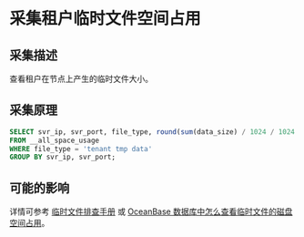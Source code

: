 # 采集租户临时文件空间占用

## 采集描述

查看租户在节点上产生的临时文件大小。

## 采集原理

```sql
SELECT svr_ip, svr_port, file_type, round(sum(data_size) / 1024 / 1024 / 1024, 3) AS size_gb
FROM __all_space_usage
WHERE file_type = 'tenant tmp data'
GROUP BY svr_ip, svr_port;
```

## 可能的影响

详情可参考 [临时文件排查手册](https://www.oceanbase.com/knowledge-base/oceanbase-database-1000000000685638?back=kb) 或 [OceanBase 数据库中怎么查看临时文件的磁盘空间占用](https://www.oceanbase.com/knowledge-base/oceanbase-database-1000000000209899)。
